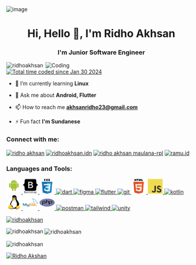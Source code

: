 ![image](https://1.bp.blogspot.com/-gu5z4t7QXkw/Xd8bEk6gVxI/AAAAAAAANhQ/jXlVfYNQbOw3Uj4zsxT3fqT5jdrZP4FFQCLcBGAsYHQ/s1600/2000_600px.gif)
<h1 align="center">Hi, Hello 👋, I'm Ridho Akhsan</h1>
<h3 align="center">I'm Junior Software Engineer</h3>
<img align="right" alt="Coding" width="400" src="https://cdn.dribbble.com/users/1162077/screenshots/3848914/programmer.gif">

<p align="left"> 
  <img src="https://komarev.com/ghpvc/?username=ridhoakhsan&label=Profile%20views&color=0e75b6&style=flat" alt="ridhoakhsan" />
  <a href="https://wakatime.com/@018d5a78-7c20-4055-9bd6-c890a6fb0c06"><img src="https://wakatime.com/badge/user/018d5a78-7c20-4055-9bd6-c890a6fb0c06.svg" alt="Total time coded since Jan 30 2024" /></a>
</p>

- 🌱 I’m currently learning **Linux**

- 💬 Ask me about **Android, Flutter**

- 📫 How to reach me **akhsanridho23@gmail.com**

- ⚡ Fun fact **I'm Sundanese**

<h3 align="left">Connect with me:</h3>
<p align="left">
<a href="https://linkedin.com/in/ridho akhsan" target="blank"><img align="center" src="https://raw.githubusercontent.com/rahuldkjain/github-profile-readme-generator/master/src/images/icons/Social/linked-in-alt.svg" alt="ridho akhsan" height="30" width="40" /></a>
<a href="https://instagram.com/ridhoakhsan.idn" target="blank"><img align="center" src="https://raw.githubusercontent.com/rahuldkjain/github-profile-readme-generator/master/src/images/icons/Social/instagram.svg" alt="ridhoakhsan.idn" height="30" width="40" /></a>
<a href="https://www.youtube.com/c/ridho akhsan maulana-rpl" target="blank"><img align="center" src="https://raw.githubusercontent.com/rahuldkjain/github-profile-readme-generator/master/src/images/icons/Social/youtube.svg" alt="ridho akhsan maulana-rpl" height="30" width="40" /></a>
<a href="https://discord.gg/ramu.id" target="blank"><img align="center" src="https://raw.githubusercontent.com/rahuldkjain/github-profile-readme-generator/master/src/images/icons/Social/discord.svg" alt="ramu.id" height="30" width="40" /></a>
</p>

<h3 align="left">Languages and Tools:</h3>
<p align="left"> <a href="https://developer.android.com" target="_blank" rel="noreferrer"> <img src="https://raw.githubusercontent.com/devicons/devicon/master/icons/android/android-original-wordmark.svg" alt="android" width="40" height="40"/> </a> <a href="https://getbootstrap.com" target="_blank" rel="noreferrer"> <img src="https://raw.githubusercontent.com/devicons/devicon/master/icons/bootstrap/bootstrap-plain-wordmark.svg" alt="bootstrap" width="40" height="40"/> </a> <a href="https://www.w3schools.com/css/" target="_blank" rel="noreferrer"> <img src="https://raw.githubusercontent.com/devicons/devicon/master/icons/css3/css3-original-wordmark.svg" alt="css3" width="40" height="40"/> </a> <a href="https://dart.dev" target="_blank" rel="noreferrer"> <img src="https://www.vectorlogo.zone/logos/dartlang/dartlang-icon.svg" alt="dart" width="40" height="40"/> </a> <a href="https://www.figma.com/" target="_blank" rel="noreferrer"> <img src="https://www.vectorlogo.zone/logos/figma/figma-icon.svg" alt="figma" width="40" height="40"/> </a> <a href="https://flutter.dev" target="_blank" rel="noreferrer"> <img src="https://www.vectorlogo.zone/logos/flutterio/flutterio-icon.svg" alt="flutter" width="40" height="40"/> </a> <a href="https://git-scm.com/" target="_blank" rel="noreferrer"> <img src="https://www.vectorlogo.zone/logos/git-scm/git-scm-icon.svg" alt="git" width="40" height="40"/> </a> <a href="https://www.w3.org/html/" target="_blank" rel="noreferrer"> <img src="https://raw.githubusercontent.com/devicons/devicon/master/icons/html5/html5-original-wordmark.svg" alt="html5" width="40" height="40"/> </a> <a href="https://developer.mozilla.org/en-US/docs/Web/JavaScript" target="_blank" rel="noreferrer"> <img src="https://raw.githubusercontent.com/devicons/devicon/master/icons/javascript/javascript-original.svg" alt="javascript" width="40" height="40"/> </a> <a href="https://kotlinlang.org" target="_blank" rel="noreferrer"> <img src="https://www.vectorlogo.zone/logos/kotlinlang/kotlinlang-icon.svg" alt="kotlin" width="40" height="40"/> </a> <a href="https://www.linux.org/" target="_blank" rel="noreferrer"> <img src="https://raw.githubusercontent.com/devicons/devicon/master/icons/linux/linux-original.svg" alt="linux" width="40" height="40"/> </a> <a href="https://www.mysql.com/" target="_blank" rel="noreferrer"> <img src="https://raw.githubusercontent.com/devicons/devicon/master/icons/mysql/mysql-original-wordmark.svg" alt="mysql" width="40" height="40"/> </a> <a href="https://www.php.net" target="_blank" rel="noreferrer"> <img src="https://raw.githubusercontent.com/devicons/devicon/master/icons/php/php-original.svg" alt="php" width="40" height="40"/> </a> <a href="https://postman.com" target="_blank" rel="noreferrer"> <img src="https://www.vectorlogo.zone/logos/getpostman/getpostman-icon.svg" alt="postman" width="40" height="40"/> </a> <a href="https://tailwindcss.com/" target="_blank" rel="noreferrer"> <img src="https://www.vectorlogo.zone/logos/tailwindcss/tailwindcss-icon.svg" alt="tailwind" width="40" height="40"/> </a> <a href="https://unity.com/" target="_blank" rel="noreferrer"> <img src="https://www.vectorlogo.zone/logos/unity3d/unity3d-icon.svg" alt="unity" width="40" height="40"/> </a> </p>

<p align="left"> <a href="https://github.com/ryo-ma/github-profile-trophy"><img src="https://github-profile-trophy.vercel.app/?username=ridhoakhsan" alt="ridhoakhsan" /></a> </p>

<p><img align="left" src="https://github-readme-stats.vercel.app/api/top-langs?username=ridhoakhsan&show_icons=true&locale=en&layout=compact" alt="ridhoakhsan" /></p>

<p>&nbsp;<img align="center" src="https://github-readme-stats.vercel.app/api?username=ridhoakhsan&show_icons=true&locale=en" alt="ridhoakhsan" /></p>

<p><img align="center" src="https://github-readme-streak-stats.herokuapp.com/?user=ridhoakhsan&" alt="ridhoakhsan" /></p>

<p><a href="https://wakatime.com/@Iyxan23"> <img src="https://github-readme-stats.vercel.app/api/wakatime?username=RidhoAkhsan&show_icons=true&layout=compact&bg_color=00000000&text_color=808080&hide_border=true&range=all_time" alt="Ridho Akshan" /> </a></p>

